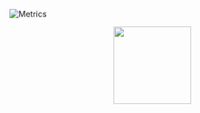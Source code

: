 ![Metrics](https://metrics.lecoq.io/Draper-crypto?template=classic&base=header%2C%20activity%2C%20community%2C%20repositories%2C%20metadata&base.indepth=false&base.hireable=false&base.skip=false&config.timezone=Asia%2FSingapore)

<div align="center"> <img height="137px" src="https://github-readme-stats.vercel.app/api?username=Draper-crypto&show_icons=true&theme=flag-india"/> </div>
